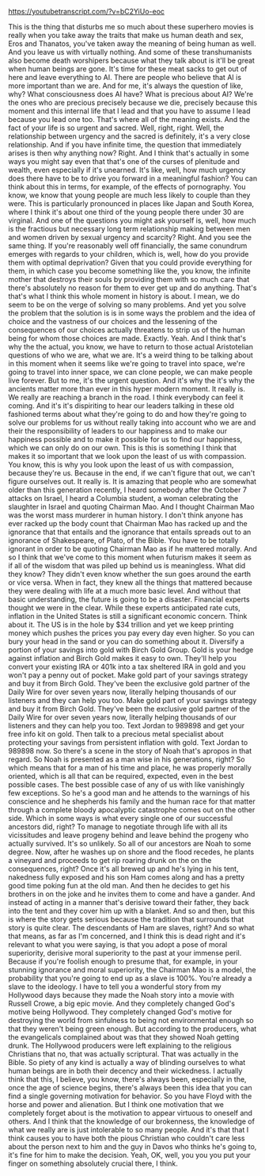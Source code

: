 https://youtubetranscript.com/?v=bC2YiUo-eoc

 This is the thing that disturbs me so much about these superhero movies is really when you take away the traits that make us human death and sex, Eros and Thanatos, you've taken away the meaning of being human as well. And you leave us with virtually nothing. And some of these transhumanists also become death worshipers because what they talk about is it'll be great when human beings are gone. It's time for these meat sacks to get out of here and leave everything to AI. There are people who believe that AI is more important than we are. And for me, it's always the question of like, why? What consciousness does AI have? What is precious about AI? We're the ones who are precious precisely because we die, precisely because this moment and this internal life that I lead and that you have to assume I lead because you lead one too. That's where all of the meaning exists. And the fact of your life is so urgent and sacred. Well, right, right. Well, the relationship between urgency and the sacred is definitely, it's a very close relationship. And if you have infinite time, the question that immediately arises is then why anything now? Right. And I think that's actually in some ways you might say even that that's one of the curses of plenitude and wealth, even especially if it's unearned. It's like, well, how much urgency does there have to be to drive you forward in a meaningful fashion? You can think about this in terms, for example, of the effects of pornography. You know, we know that young people are much less likely to couple than they were. This is particularly pronounced in places like Japan and South Korea, where I think it's about one third of the young people there under 30 are virginal. And one of the questions you might ask yourself is, well, how much is the fractious but necessary long term relationship making between men and women driven by sexual urgency and scarcity? Right. And you see the same thing. If you're reasonably well off financially, the same conundrum emerges with regards to your children, which is, well, how do you provide them with optimal deprivation? Given that you could provide everything for them, in which case you become something like the, you know, the infinite mother that destroys their souls by providing them with so much care that there's absolutely no reason for them to ever get up and do anything. That's that's what I think this whole moment in history is about. I mean, we do seem to be on the verge of solving so many problems. And yet you solve the problem that the solution is is in some ways the problem and the idea of choice and the vastness of our choices and the lessening of the consequences of our choices actually threatens to strip us of the human being for whom those choices are made. Exactly. Yeah. And I think that's why the the actual, you know, we have to return to those actual Aristotelian questions of who we are, what we are. It's a weird thing to be talking about in this moment when it seems like we're going to travel into space, we're going to travel into inner space, we can clone people, we can make people live forever. But to me, it's the urgent question. And it's why the it's why the ancients matter more than ever in this hyper modern moment. It really is. We really are reaching a branch in the road. I think everybody can feel it coming. And it's it's dispiriting to hear our leaders talking in these old fashioned terms about what they're going to do and how they're going to solve our problems for us without really taking into account who we are and their the responsibility of leaders to our happiness and to make our happiness possible and to make it possible for us to find our happiness, which we can only do on our own. This is this is something I think that makes it so important that we look upon the least of us with compassion. You know, this is why you look upon the least of us with compassion, because they're us. Because in the end, if we can't figure that out, we can't figure ourselves out. It really is. It is amazing that people who are somewhat older than this generation recently, I heard somebody after the October 7 attacks on Israel, I heard a Columbia student, a woman celebrating the slaughter in Israel and quoting Chairman Mao. And I thought Chairman Mao was the worst mass murderer in human history. I don't think anyone has ever racked up the body count that Chairman Mao has racked up and the ignorance that that entails and the ignorance that entails spreads out to an ignorance of Shakespeare, of Plato, of the Bible. You have to be totally ignorant in order to be quoting Chairman Mao as if he mattered morally. And so I think that we've come to this moment when futurism makes it seem as if all of the wisdom that was piled up behind us is meaningless. What did they know? They didn't even know whether the sun goes around the earth or vice versa. When in fact, they knew all the things that mattered because they were dealing with life at a much more basic level. And without that basic understanding, the future is going to be a disaster. Financial experts thought we were in the clear. While these experts anticipated rate cuts, inflation in the United States is still a significant economic concern. Think about it. The US is in the hole by $34 trillion and yet we keep printing money which pushes the prices you pay every day even higher. So you can bury your head in the sand or you can do something about it. Diversify a portion of your savings into gold with Birch Gold Group. Gold is your hedge against inflation and Birch Gold makes it easy to own. They'll help you convert your existing IRA or 401k into a tax sheltered IRA in gold and you won't pay a penny out of pocket. Make gold part of your savings strategy and buy it from Birch Gold. They've been the exclusive gold partner of the Daily Wire for over seven years now, literally helping thousands of our listeners and they can help you too. Make gold part of your savings strategy and buy it from Birch Gold. They've been the exclusive gold partner of the Daily Wire for over seven years now, literally helping thousands of our listeners and they can help you too. Text Jordan to 989898 and get your free info kit on gold. Then talk to a precious metal specialist about protecting your savings from persistent inflation with gold. Text Jordan to 989898 now. So there's a scene in the story of Noah that's apropos in that regard. So Noah is presented as a man wise in his generations, right? So which means that for a man of his time and place, he was properly morally oriented, which is all that can be required, expected, even in the best possible cases. The best possible case of any of us with like vanishingly few exceptions. So he's a good man and he attends to the warnings of his conscience and he shepherds his family and the human race for that matter through a complete bloody apocalyptic catastrophe comes out on the other side. Which in some ways is what every single one of our successful ancestors did, right? To manage to negotiate through life with all its vicissitudes and leave progeny behind and leave behind the progeny who actually survived. It's so unlikely. So all of our ancestors are Noah to some degree. Now, after he washes up on shore and the flood recedes, he plants a vineyard and proceeds to get rip roaring drunk on the on the consequences, right? Once it's all brewed up and he's lying in his tent, nakedness fully exposed and his son Ham comes along and has a pretty good time poking fun at the old man. And then he decides to get his brothers in on the joke and he invites them to come and have a gander. And instead of acting in a manner that's derisive toward their father, they back into the tent and they cover him up with a blanket. And so and then, but this is where the story gets serious because the tradition that surrounds that story is quite clear. The descendants of Ham are slaves, right? And so what that means, as far as I'm concerned, and I think this is dead right and it's relevant to what you were saying, is that you adopt a pose of moral superiority, derisive moral superiority to the past at your immense peril. Because if you're foolish enough to presume that, for example, in your stunning ignorance and moral superiority, the Chairman Mao is a model, the probability that you're going to end up as a slave is 100%. You're already a slave to the ideology. I have to tell you a wonderful story from my Hollywood days because they made the Noah story into a movie with Russell Crowe, a big epic movie. And they completely changed God's motive being Hollywood. They completely changed God's motive for destroying the world from sinfulness to being not environmental enough so that they weren't being green enough. But according to the producers, what the evangelicals complained about was that they showed Noah getting drunk. The Hollywood producers were left explaining to the religious Christians that no, that was actually scriptural. That was actually in the Bible. So piety of any kind is actually a way of blinding ourselves to what human beings are in both their decency and their wickedness. I actually think that this, I believe, you know, there's always been, especially in the, once the age of science begins, there's always been this idea that you can find a single governing motivation for behavior. So you have Floyd with the horse and power and alienation. But I think one motivation that we completely forget about is the motivation to appear virtuous to oneself and others. And I think that the knowledge of our brokenness, the knowledge of what we really are is just intolerable to so many people. And it's that that I think causes you to have both the pious Christian who couldn't care less about the person next to him and the guy in Davos who thinks he's going to, it's fine for him to make the decision. Yeah, OK, well, you you you put your finger on something absolutely crucial there, I think.